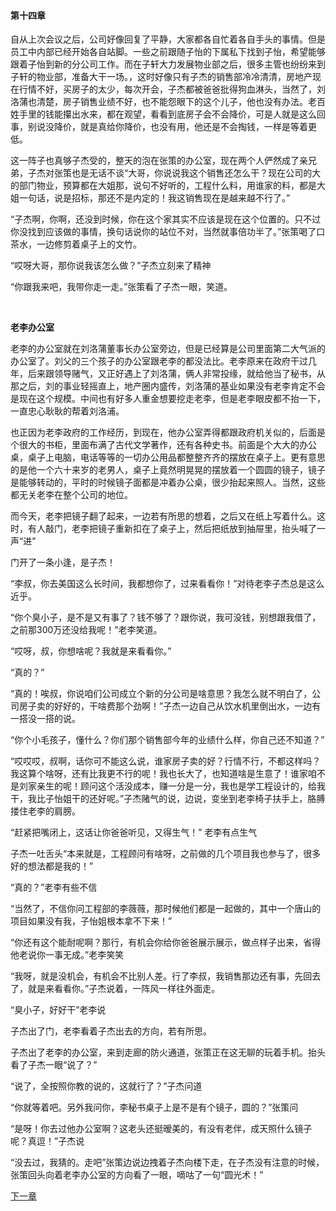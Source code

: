 #### 第十四章

自从上次会议之后，公司好像回复了平静，大家都各自忙着各自手头的事情。但是员工中内部已经开始各自站脚。一些之前跟随子怡的下属私下找到子怡，希望能够跟着子怡到新的分公司工作。而在子轩大力发展物业部之后，很多主管也纷纷来到子轩的物业部，准备大干一场。，这时好像只有子杰的销售部冷冷清清，房地产现在行情不好，买房子的太少，每次开会，子杰都被爸爸批得狗血淋头，当然了，刘洛蒲也清楚，房子销售业绩不好，也不能怨眼下的这个儿子，他也没有办法。老百姓手里的钱能攥出水来，都在观望，看看到底房子会不会降价，可是人就是这么回事，别说没降价，就是真给你降价，也没有用，他还是不会掏钱，一样是等着更低。

这一阵子也真够子杰受的，整天的泡在张策的办公室，现在两个人俨然成了亲兄弟，子杰对张策也是无话不谈“大哥，你说说我这个销售还怎么干？现在公司的大的部门物业，预算都在大姐那，说句不好听的，工程什么料，用谁家的料，都是大姐一句话，说是招标，那还不是内定的！我这销售现在是越来越不行了。”

“子杰啊，你啊，还没到时候，你在这个家其实不应该是现在这个位置的。只不过你没找到应该做的事情，换句话说你的站位不对，当然就事倍功半了。”张策喝了口茶水，一边修剪着桌子上的文竹。

“哎呀大哥，那你说我该怎么做？”子杰立刻来了精神

“你跟我来吧，我带你走一走。”张策看了子杰一眼，笑道。

 

**老李办公室**

老李的办公室就在刘洛蒲董事长办公室旁边，但是已经算是公司里面第二大气派的办公室了。刘父的三个孩子的办公室跟老李的都没法比。老李原来在政府干过几年，后来跟领导赌气，又正好遇上了刘洛蒲，俩人非常投缘，就给他当了秘书，从那之后，刘的事业轻摇直上，地产圈内盛传，刘洛蒲的基业如果没有老李肯定不会是现在这个规模。中间也有好多人重金想要挖走老李，但是老李眼皮都不抬一下，一直忠心耿耿的帮着刘洛浦。

也正因为老李政府的工作经历，到现在，他办公室弄得都跟政府机关似的，后面是个很大的书柜，里面布满了古代文学著作，还有各种史书。前面是个大大的办公桌，桌子上电脑，电话等等的一切办公用品都整整齐齐的摆放在桌子上。更有意思的是他一个六十来岁的老男人，桌子上竟然明晃晃的摆放着一个圆圆的镜子，镜子是能够转动的，平时的时候镜子面都是冲着办公桌，很少抬起来照人。当然，这些都无关老李在整个公司的地位。

而今天，老李把镜子翻了起来，一边若有所思的想着，之后又在纸上写着什么。这时，有人敲门，老李把镜子重新扣在了桌子上，然后把纸放到抽屉里，抬头喊了一声“进”

门开了一条小逢，是子杰！

“李叔，你去美国这么长时间，我都想你了，过来看看你！”对待老李子杰总是这么近乎。

“你个臭小子，是不是又有事了？钱不够了？跟你说，我可没钱，别想跟我借了，之前那300万还没给我呢！”老李笑道。

“哎呀，叔，你想啥呢？我就是来看看你。”

“真的？”

“真的！唉叔，你说咱们公司成立个新的分公司是啥意思？我怎么就不明白了，公司房子卖的好好的，干啥费那个劲啊！”子杰一边自己从饮水机里倒出水，一边有一搭没一搭的说。

“你个小毛孩子，懂什么？你们那个销售部今年的业绩什么样，你自己还不知道？”

“哎哎哎，叔啊，话你可不能这么说，谁家房子卖的好？行情不行，不都这样吗？我这算个啥呀，还有比我更不行的呢！我也长大了，也知道啥是生意了！谁家咱不是刘家亲生的呢！顾问这个活没成本，赚一分是一分，我也是学工程设计的，给我干，我比子怡姐干的还好呢。”子杰赌气的说，边说，变坐到老李椅子扶手上，胳膊搂住老李的肩膀。

“赶紧把嘴闭上，这话让你爸爸听见，又得生气！” 老李有点生气

子杰一吐舌头“本来就是，工程顾问有啥呀，之前做的几个项目我也参与了，很多好的想法都是我的！”

“真的？”老李有些不信

“当然了，不信你问工程部的李薇薇，那时候他们都是一起做的，其中一个唐山的项目如果没有我，子怡姐根本拿不下来！”

“你还有这个能耐呢啊？那行，有机会你给你爸爸展示展示，做点样子出来，省得他老说你一事无成。”老李笑笑

“我呀，就是没机会，有机会不比别人差。行了李叔，我销售那边还有事，先回去了，就是来看看你。”子杰说着，一阵风一样往外面走。

“臭小子，好好干”老李说

子杰出了门，老李看着子杰出去的方向，若有所思。

子杰出了老李的办公室，来到走廊的防火通道，张策正在这无聊的玩着手机。抬头看了子杰一眼“说了？”

“说了，全按照你教的说的，这就行了？”子杰问道

“你就等着吧。另外我问你，李秘书桌子上是不是有个镜子，圆的？”张策问

“是呀！你去过他办公室啊？这老头还挺暧美的，有没有老伴，成天照什么镜子呢？真逗！”子杰说

“没去过，我猜的。走吧”张策边说边拽着子杰向楼下走，在子杰没有注意的时候，张策回头向着老李办公室的方向看了一眼，嘀咕了一句“圆光术！”

[下一章]()




